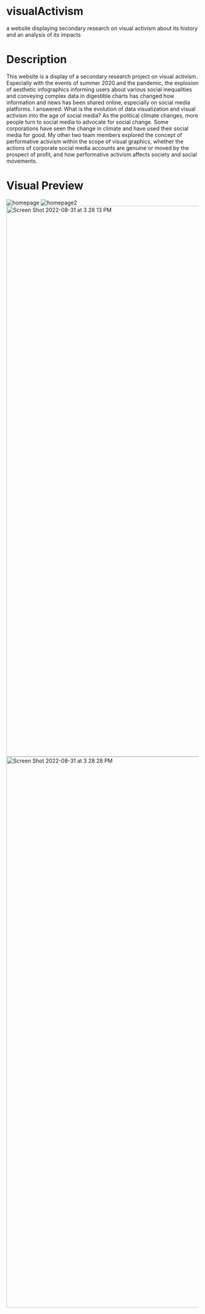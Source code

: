 # visualActivism
a website displaying secondary research on visual activism about its history and an analysis of its impacts

# Description
This website is a display of a secondary research project on visual activism. Especially with the events of summer 2020 and the pandemic, the explosion of aesthetic infographics informing users about various social inequalities and conveying complex data in digestible charts has changed how information and news has been shared online, especially on social media platforms. I answered: What is the evolution of data visualization and visual activism into the age of social media? As the political climate changes, more people turn to social media to advocate for social change. Some corporations have seen the change in climate and have used their social media for good. My other two team members explored the concept of performative activism within the scope of visual graphics, whether the actions of corporate social media accounts are genuine or moved by the prospect of profit, and how performative activism affects society and social movements.

# Visual Preview
![homepage](https://user-images.githubusercontent.com/111940928/187942446-d2c6955e-a638-423d-bdc4-e34deb2f706f.png)
![homepage2](https://user-images.githubusercontent.com/111940928/187943781-ba2210bc-4c09-459a-af2c-5735c15f027d.png)
<img width="1440" alt="Screen Shot 2022-08-31 at 3 28 13 PM" src="https://user-images.githubusercontent.com/111940928/187943802-2563ccf1-2118-4b6d-9cf3-7d9cce88f56f.png">
<img width="1440" alt="Screen Shot 2022-08-31 at 3 28 28 PM" src="https://user-images.githubusercontent.com/111940928/187943813-eaa85164-af1b-443f-b35b-01555fb2de02.png">
